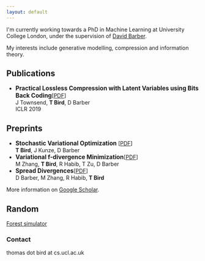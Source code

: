 ```yaml
---
layout: default
---
```

I'm currently working towards a PhD in Machine Learning at University College London, under the supervision of [David Barber](http://web4.cs.ucl.ac.uk/staff/D.Barber/pmwiki/pmwiki.php).

My interests include generative modelling, compression and information theory.


## Publications

* **<span style="font-size:1.1em;">Practical Lossless Compression with Latent Variables using Bits Back Coding</span>**[[PDF](https://arxiv.org/pdf/1901.04866.pdf)]
<br />J Townsend, **T Bird**, D Barber<br />ICLR 2019

## Preprints

* **<span style="font-size:1.1em">Stochastic Variational Optimization</span>** [[PDF](https://arxiv.org/pdf/1809.04855.pdf)] <br />**T Bird**, J Kunze, D Barber
* **<span style="font-size:1.1em">Variational f-divergence Minimization</span>**[[PDF](https://arxiv.org/pdf/1907.11891.pdf)]<br />M Zhang, **T Bird**, R Habib, T Zu, D Barber
* **<span style="font-size:1.1em">Spread Divergences</span>**[[PDF](https://arxiv.org/pdf/1811.08968.pdf)]<br />D Barber, M Zhang, R Habib, **T Bird**

More information on [Google Scholar](https://scholar.google.com/citations?view_op=list_works&hl=en&user=2dkA4KwAAAAJ).

## Random

[Forest simulator](./forest-sim.html)

### Contact
thomas dot bird at cs.ucl.ac.uk

